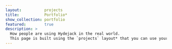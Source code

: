 ```yaml
---
layout:          projects
title:           Portfolio*
show_collection: portfolio
featured:        true
description: >
  How people are using Hydejack in the real world. 
  This page is built using the `projects` layout* that you can use yourself to build a portfolio.
---
```

